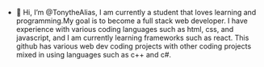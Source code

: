 - 👋 Hi, I’m @TonytheAlias, I am currently a student that loves learning
  and programming.My goal is to become a full stack web developer. I have
  experience with various coding languages such as html, css, and javascript, and I am currently learning frameworks such as react. This github
  has various web dev coding projects with other coding projects mixed in using languages such as c++ and c#.
